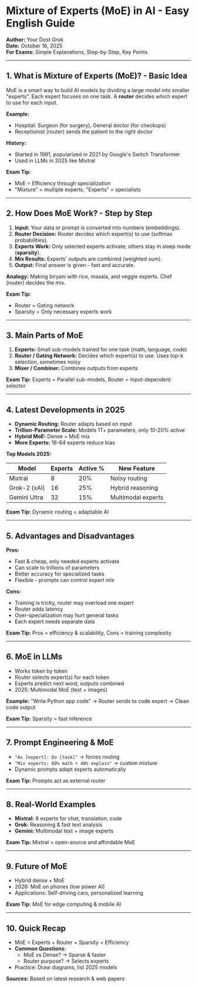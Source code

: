 # Mixture of Experts (MoE) in AI - Easy English Guide

**Author:** Your Dost Grok  
**Date:** October 16, 2025  
**For Exams:** Simple Explanations, Step-by-Step, Key Points

---

## 1. What is Mixture of Experts (MoE)? - Basic Idea

MoE is a smart way to build AI models by dividing a large model into smaller "experts". Each expert focuses on one task. A **router** decides which expert to use for each input.

**Example:**
- Hospital: Surgeon (for surgery), General doctor (for checkups)  
- Receptionist (router) sends the patient to the right doctor

**History:**
- Started in 1991, popularized in 2021 by Google's Switch Transformer  
- Used in LLMs in 2025 like Mixtral

**Exam Tip:**
- MoE = Efficiency through specialization  
- "Mixture" = multiple experts, "Experts" = specialists

---

## 2. How Does MoE Work? - Step by Step

1. **Input:** Your data or prompt is converted into numbers (embeddings).  
2. **Router Decision:** Router decides which expert(s) to use (softmax probabilities).  
3. **Experts Work:** Only selected experts activate; others stay in sleep mode (**sparsity**).  
4. **Mix Results:** Experts' outputs are combined (weighted sum).  
5. **Output:** Final answer is given - fast and accurate.

**Analogy:** Making biryani with rice, masala, and veggie experts. Chef (router) decides the mix.

**Exam Tip:**
- Router = Gating network  
- Sparsity = Only necessary experts work

---

## 3. Main Parts of MoE

1. **Experts:** Small sub-models trained for one task (math, language, code)  
2. **Router / Gating Network:** Decides which expert(s) to use. Uses top-k selection, sometimes noisy  
3. **Mixer / Combiner:** Combines outputs from experts

**Exam Tip:** Experts = Parallel sub-models, Router = Input-dependent selector

---

## 4. Latest Developments in 2025

- **Dynamic Routing:** Router adapts based on input  
- **Trillion-Parameter Scale:** Models 1T+ parameters, only 10-20% active  
- **Hybrid MoE:** Dense + MoE mix  
- **More Experts:** 16-64 experts reduce bias

**Top Models 2025:**

| Model        | Experts | Active % | New Feature          |
|-------------|--------|----------|--------------------|
| Mixtral      | 8      | 20%      | Noisy routing       |
| Grok-2 (xAI) | 16     | 25%      | Hybrid reasoning    |
| Gemini Ultra | 32     | 15%      | Multimodal experts  |

**Exam Tip:** Dynamic routing = adaptable AI

---

## 5. Advantages and Disadvantages

**Pros:**
- Fast & cheap, only needed experts activate  
- Can scale to trillions of parameters  
- Better accuracy for specialized tasks  
- Flexible - prompts can control expert mix

**Cons:**
- Training is tricky, router may overload one expert  
- Router adds latency  
- Over-specialization may hurt general tasks  
- Each expert needs separate data

**Exam Tip:** Pros = efficiency & scalability, Cons = training complexity

---

## 6. MoE in LLMs

- Works token by token  
- Router selects expert(s) for each token  
- Experts predict next word, outputs combined  
- 2025: Multimodal MoE (text + images)

**Example:** "Write Python app code" → Router sends to code expert → Clean code output

**Exam Tip:** Sparsity = fast inference

---

## 7. Prompt Engineering & MoE

- `"As [expert]: Do [task]"` → forces routing  
- `"Mix experts: 60% math + 40% explain"` → custom mixture  
- Dynamic prompts adapt experts automatically

**Exam Tip:** Prompts act as external router

---

## 8. Real-World Examples

- **Mixtral:** 8 experts for chat, translation, code  
- **Grok:** Reasoning & fast text analysis  
- **Gemini:** Multimodal text + image experts

**Exam Tip:** Mixtral = open-source and affordable MoE

---

## 9. Future of MoE

- Hybrid dense + MoE  
- 2026: MoE on phones (low power AI)  
- Applications: Self-driving cars, personalized learning

**Exam Tip:** MoE for edge computing & mobile AI

---

## 10. Quick Recap

- MoE = Experts + Router + Sparsity = Efficiency  
- **Common Questions:**  
  - MoE vs Dense? → Sparse & faster  
  - Router purpose? → Selects experts  
- Practice: Draw diagrams, list 2025 models

**Sources:** Based on latest research & web papers
